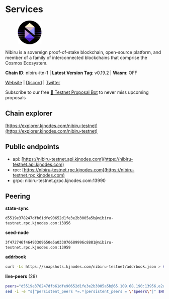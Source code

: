 # Services

<figure><img src="https://raw.githubusercontent.com/kj89/cosmos-images/main/logos/nibiru.png" alt=""><figcaption></figcaption></figure>

Nibiru is a sovereign proof-of-stake blockchain, open-source platform,  and member of a family of interconnected blockchains that comprise the Cosmos Ecosystem.

**Chain ID**: nibiru-itn-1 | **Latest Version Tag**: v0.19.2 | **Wasm**: OFF

[Website](https://nibiru.fi) | [Discord](https://discord.gg/nibirufi) | [Twitter](https://twitter.com/NibiruChain)



Subscribe to our free [🤖 Testnet Proposal Bot](https://t.me/kjnodes_testnet_proposal_bot) to never miss upcoming proposals


## Chain explorer
[https://explorer.kjnodes.com/nibiru-testnet](https://explorer.kjnodes.com/nibiru-testnet)

## Public endpoints

* api: [https://nibiru-testnet.api.kjnodes.com](https://nibiru-testnet.api.kjnodes.com)
* rpc: [https://nibiru-testnet.rpc.kjnodes.com](https://nibiru-testnet.rpc.kjnodes.com)
* grpc: nibiru-testnet.grpc.kjnodes.com:13990

## Peering

**state-sync**

```text
d5519e378247dfb61dfe90652d1fe3e2b3005a5b@nibiru-testnet.rpc.kjnodes.com:13956
```

**seed-node**

```text
3f472746f46493309650e5a033076689996c8881@nibiru-testnet.rpc.kjnodes.com:13959
```

**addrbook**
```bash
curl -Ls https://snapshots.kjnodes.com/nibiru-testnet/addrbook.json > $HOME/.nibid/config/addrbook.json
```

**live-peers** (28)
```bash
peers="d5519e378247dfb61dfe90652d1fe3e2b3005a5b@65.109.68.190:13956,e2ad22b7cefbddd747c29d90882561e566ff2d3e@65.109.50.106:26656,10b77a4ab480c05e323a401b493a08dca2a3ec48@154.53.42.141:26656,74405e27923c1efe97fc678aa9f0357537a9b311@161.97.64.38:26656,aa882f345fd3febd66f0693d4525a537bdaa35ec@194.233.67.92:26656,a10fd4adadd7ca8f430ad88ffdc93366e9471b00@149.102.135.51:26656,acfb784350b9dd2558720d623fe25ac6fd4ac9d6@144.91.82.124:26656,4e6bfe976a1f43c2368a8ec59a8716138b46227d@43.155.106.215:26656,a03eaa525bd984d713fd9b000a89163dc7516a83@185.207.250.222:26656,b253cc6155ec59ea623f3f453d2f5a4b9c6d08fc@212.15.59.91:39656,65a213efcad697afb5a1303c7fe5be4168d9520c@43.154.103.36:26656,1b68638343f79c9634ed67923aa8e3ec46c18516@91.142.77.13:26656,ce2dcfe5794bed1d4b32b8a43b32afc5d5e435f2@135.181.114.98:46656,a5b803f5a4bb37965ad13d8bd0e076ef23c5a97c@173.212.252.154:26656,072975554bef679c2fa798e0e29b7606c2c20073@38.242.248.93:26656,f98a8229e5dc6da6d5e49fd4e115472df3d1773c@95.9.36.100:26656,bd4e84bd7b14201661c958c6cb6a1de2a27078ed@95.217.156.62:26656,0faa013496da308cf091099bb736f512f17ab380@185.144.99.55:26656,d5d51ad6226922fe0a85de41e972722021e6b982@138.201.31.28:26656,c8bb9b0d660d006f097bf5af4b21b2046dbe1ba3@93.183.208.65:26656,bb7c79e9d370dc8ff87c2810f9196aaaa8d9f8ae@65.108.68.119:26656,ba4533a60790009033673e66a53e53fc5db436e4@93.183.208.83:26656,0681e865307756c8ac0832d128f00cde11576f37@88.210.13.198:26656,d622efcde775f33bd8c14fa5757ee9fa95d4149e@135.181.203.53:26656,9616c3f4fe9bac03b8b922286207ea66fb7de01f@93.183.208.86:26656,b9f203a7d45a2a2766ff144ea9cc680987886772@85.239.242.186:26656,01dfe6c993e034169d5e69116e64587fdaf0c2f1@93.183.208.67:26656,7ef37c8952fdd9cfbf50aa7e89373876b28a3ed1@93.183.208.94:26656"
sed -i -e "s|^persistent_peers *=.*|persistent_peers = \"$peers\"|" $HOME/.nibid/config/config.toml
```
